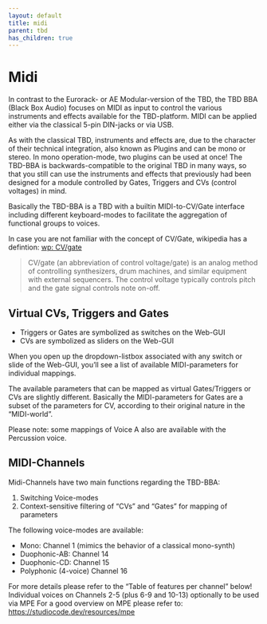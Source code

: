 ```yaml
---
layout: default
title: midi
parent: tbd
has_children: true
---
```

# Midi

In contrast to the Eurorack- or AE Modular-version of the TBD, the TBD BBA (Black Box Audio) focuses on MIDI as input to control the various instruments and effects available for the TBD-platform. MIDI can be applied either via the classical 5-pin DIN-jacks or via USB.

As with the classical TBD, instruments and effects are, due to the character of their technical integration, also known as Plugins and can be mono or stereo. In mono operation-mode, two plugins can be used at once! 
The TBD-BBA is backwards-compatible to the original TBD in many ways, so that you still can use the instruments and effects that previously had been designed for a module controlled by Gates, Triggers and CVs (control voltages) in mind. 

Basically the TBD-BBA is a TBD with a builtin MIDI-to-CV/Gate interface including different keyboard-modes to facilitate the aggregation of functional groups to voices.

In case you are not familiar with the concept of CV/Gate, wikipedia has a defintion: [wp: CV/gate](https://en.wikipedia.org/wiki/CV/gate)

> CV/gate (an abbreviation of control voltage/gate) is an analog method of controlling synthesizers, drum machines, and similar equipment with external sequencers. The control voltage typically controls pitch and the gate signal controls note on-off.

## Virtual CVs, Triggers and Gates

* Triggers or Gates are symbolized as switches on the Web-GUI
* CVs are symbolized as sliders on the Web-GUI

When you open up the dropdown-listbox associated with any switch or slide of the Web-GUI, you’ll see a list of available MIDI-parameters for individual mappings.

The available parameters that can be mapped as virtual Gates/Triggers or CVs are slightly different. Basically the MIDI-parameters for Gates are a subset of the parameters for CV, according to their original nature in the “MIDI-world”.

Please note: some mappings of Voice A also are available with the Percussion voice.


## MIDI-Channels

Midi-Channels have two main functions regarding the TBD-BBA:

1. Switching Voice-modes
2. Context-sensitive filtering of “CVs” and “Gates” for mapping of parameters

The following voice-modes are available:

* Mono: Channel 1 (mimics the behavior of a classical mono-synth)
* Duophonic-AB: Channel 14
* Duophonic-CD: Channel 15
* Polyphonic (4-voice) Channel 16

For more details please refer to the “Table of features per channel” below!
Individual voices on Channels 2-5 (plus 6-9 and 10-13) optionally to be used via MPE
For a good overview on MPE please refer to: https://studiocode.dev/resources/mpe
